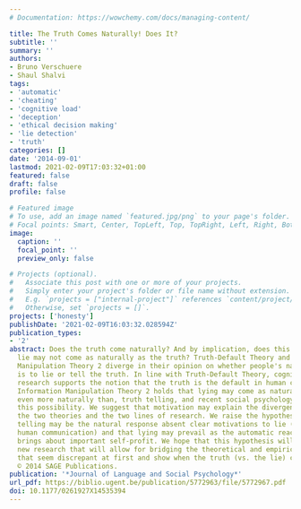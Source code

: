 ```yaml
---
# Documentation: https://wowchemy.com/docs/managing-content/

title: The Truth Comes Naturally! Does It?
subtitle: ''
summary: ''
authors:
- Bruno Verschuere
- Shaul Shalvi
tags:
- 'automatic'
- 'cheating'
- 'cognitive load'
- 'deception'
- 'ethical decision making'
- 'lie detection'
- 'truth'
categories: []
date: '2014-09-01'
lastmod: 2021-02-09T17:03:32+01:00
featured: false
draft: false
profile: false

# Featured image
# To use, add an image named `featured.jpg/png` to your page's folder.
# Focal points: Smart, Center, TopLeft, Top, TopRight, Left, Right, BottomLeft, Bottom, BottomRight.
image:
  caption: ''
  focal_point: ''
  preview_only: false

# Projects (optional).
#   Associate this post with one or more of your projects.
#   Simply enter your project's folder or file name without extension.
#   E.g. `projects = ["internal-project"]` references `content/project/deep-learning/index.md`.
#   Otherwise, set `projects = []`.
projects: ['honesty']
publishDate: '2021-02-09T16:03:32.028594Z'
publication_types:
- '2'
abstract: Does the truth come naturally? And by implication, does this mean that a
  lie may not come as naturally as the truth? Truth-Default Theory and the Information
  Manipulation Theory 2 diverge in their opinion on whether people's natural response
  is to lie or tell the truth. In line with Truth-Default Theory, cognitive psychology
  research supports the notion that the truth is the default in human communication.
  Information Manipulation Theory 2 holds that lying may come as naturally as, or
  even more naturally than, truth telling, and recent social psychology research supports
  this possibility. We suggest that motivation may explain the divergence between
  the two theories and the two lines of research. We raise the hypothesis that truth
  telling may be the natural response absent clear motivations to lie (hence, most
  human communication) and that lying may prevail as the automatic reaction when it
  brings about important self-profit. We hope that this hypothesis will stimulate
  new research that will allow for bridging the theoretical and empirical findings
  that seem discrepant at first and show when the truth (vs. the lie) comes naturally.
  © 2014 SAGE Publications.
publication: '*Journal of Language and Social Psychology*'
url_pdf: https://biblio.ugent.be/publication/5772963/file/5772967.pdf
doi: 10.1177/0261927X14535394
---
```


